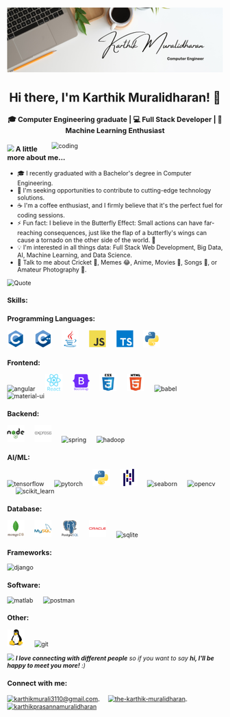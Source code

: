 ![logo](https://github.com/karthikprasannamuralidharan/karthikprasannamuralidharan/blob/main/White%20Minimalist%20Profile%20LinkedIn%20Banner.png)

<h1 align="center">Hi there, I'm Karthik Muralidharan! 👋</h1>
<h3 align="center">🎓 Computer Engineering graduate | 💻 Full Stack Developer | 🤖  Machine Learning Enthusiast</h3>

<img align="right" alt="coding" width="400" src="https://camo.githubusercontent.com/55c6447056dee08842ca232bf5e61fd03a3fad92467e82327bf70069a7c58aaa/68747470733a2f2f63646e2e6472696262626c652e636f6d2f75736572732f313730383831362f73637265656e73686f74732f31353633373235362f6d656469612f66393832366630616638613439343632663034383236326138353032303335622e676966">

### <img src="https://media.giphy.com/media/VgCDAzcKvsR6OM0uWg/giphy.gif" width="50"> A little more about me...  

- 🎓 I recently graduated with a Bachelor's degree in Computer Engineering.
- 💼 I'm seeking opportunities to contribute to cutting-edge technology solutions.
- ☕ I'm a coffee enthusiast, and I firmly believe that it's the perfect fuel for coding sessions.
- ⚡ Fun fact: I believe in the Butterfly Effect: Small actions can have far-reaching consequences, just like the flap of a butterfly's wings can cause a tornado on the other side of the world. 🦋
- 💡 I'm interested in all things data: Full Stack Web Development, Big Data, AI, Machine Learning, and Data Science.
- 💬 Talk to me about Cricket 🏏, Memes 😂, Anime, Movies 🎥, Songs 🎵, or Amateur Photography 📸.

 ![Quote](https://github-readme-quotes-bay.vercel.app/quote?quoteCategory=programming)


<h3 align="left">Skills:</h3>
<h3 align="left">Programming Languages:</h3>
<p align="left">
  <img src="https://raw.githubusercontent.com/devicons/devicon/master/icons/c/c-original.svg" alt="c" width="40" height="40"/>
  &nbsp;&nbsp;&nbsp;&nbsp;
  <img src="https://raw.githubusercontent.com/devicons/devicon/master/icons/cplusplus/cplusplus-original.svg" alt="cplusplus" width="40" height="40"/>
  &nbsp;&nbsp;&nbsp;&nbsp;
  <img src="https://raw.githubusercontent.com/devicons/devicon/master/icons/java/java-original.svg" alt="java" width="40" height="40"/>
  &nbsp;&nbsp;&nbsp;&nbsp;
  <img src="https://raw.githubusercontent.com/devicons/devicon/master/icons/javascript/javascript-original.svg" alt="javascript" width="40" height="40"/>
  &nbsp;&nbsp;&nbsp;&nbsp;
  <img src="https://raw.githubusercontent.com/devicons/devicon/master/icons/typescript/typescript-original.svg" alt="typescript" width="40" height="40"/>
  &nbsp;&nbsp;&nbsp;&nbsp;
  <img src="https://raw.githubusercontent.com/devicons/devicon/master/icons/python/python-original.svg" alt="python" width="40" height="40"/>
</p>

<h3 align="left">Frontend:</h3>
<p align="left">
  <img src="https://angular.io/assets/images/logos/angular/angular.svg" alt="angular" width="40" height="40"/>
  &nbsp;&nbsp;&nbsp;&nbsp;
  <img src="https://raw.githubusercontent.com/devicons/devicon/master/icons/react/react-original-wordmark.svg" alt="react" width="40" height="40"/>
  &nbsp;&nbsp;&nbsp;&nbsp;
  <img src="https://raw.githubusercontent.com/devicons/devicon/master/icons/bootstrap/bootstrap-plain-wordmark.svg" alt="bootstrap" width="40" height="40"/>
  &nbsp;&nbsp;&nbsp;&nbsp;
  <img src="https://raw.githubusercontent.com/devicons/devicon/master/icons/css3/css3-original-wordmark.svg" alt="css3" width="40" height="40"/>
  &nbsp;&nbsp;&nbsp;&nbsp;
  <img src="https://raw.githubusercontent.com/devicons/devicon/master/icons/html5/html5-original-wordmark.svg" alt="html5" width="40" height="40"/>
  &nbsp;&nbsp;&nbsp;&nbsp;
  <img src="https://www.vectorlogo.zone/logos/babeljs/babeljs-icon.svg" alt="babel" width="40" height="40"/>
  &nbsp;&nbsp;&nbsp;&nbsp;
  <img src="https://cdn.jsdelivr.net/npm/@mui/material/logo.svg" alt="material-ui" width="40" height="40"/>
</p>

<h3 align="left">Backend:</h3>
<p align="left">
  <img src="https://raw.githubusercontent.com/devicons/devicon/master/icons/nodejs/nodejs-original-wordmark.svg" alt="nodejs" width="40" height="40"/>
  &nbsp;&nbsp;&nbsp;&nbsp;
  <img src="https://raw.githubusercontent.com/devicons/devicon/master/icons/express/express-original-wordmark.svg" alt="express" width="40" height="40"/>
  &nbsp;&nbsp;&nbsp;&nbsp;
  <img src="https://cdn.worldvectorlogo.com/logos/spring-3.svg" alt="spring" width="40" height="40"/>
  &nbsp;&nbsp;&nbsp;&nbsp;
  <img src="https://www.vectorlogo.zone/logos/apache_hadoop/apache_hadoop-icon.svg" alt="hadoop" width="40" height="40"/>
</p>

<h3 align="left">AI/ML:</h3>
<p align="left">
  <img src="https://www.vectorlogo.zone/logos/tensorflow/tensorflow-icon.svg" alt="tensorflow" width="40" height="40"/>
  &nbsp;&nbsp;&nbsp;&nbsp;
  <img src="https://pytorch.org/assets/images/pytorch-logo.png" alt="pytorch" width="40" height="40"/>
  &nbsp;&nbsp;&nbsp;&nbsp;
  <img src="https://raw.githubusercontent.com/devicons/devicon/master/icons/python/python-original.svg" alt="python" width="40" height="40"/>
  &nbsp;&nbsp;&nbsp;&nbsp;
  <img src="https://raw.githubusercontent.com/devicons/devicon/master/icons/pandas/pandas-original.svg" alt="pandas" width="40" height="40"/>
  &nbsp;&nbsp;&nbsp;&nbsp;
  <img src="https://seaborn.pydata.org/_images/logo-mark-lightbg.svg" alt="seaborn" width="40" height="40"/>
  &nbsp;&nbsp;&nbsp;&nbsp;
  <img src="https://raw.githubusercontent.com/devicons/devicon/master/icons/opencv/opencv-icon.svg" alt="opencv" width="40" height="40"/>
  &nbsp;&nbsp;&nbsp;&nbsp;
  <img src="https://raw.githubusercontent.com/devicons/devicon/master/icons/scikit-learn/scikit-learn-original.svg" alt="scikit_learn" width="40" height="40"/>
</p>

<h3 align="left">Database:</h3>
<p align="left">
  <img src="https://raw.githubusercontent.com/devicons/devicon/master/icons/mongodb/mongodb-original-wordmark.svg" alt="mongodb" width="40" height="40"/>
  &nbsp;&nbsp;&nbsp;&nbsp;
  <img src="https://raw.githubusercontent.com/devicons/devicon/master/icons/mysql/mysql-original-wordmark.svg" alt="mysql" width="40" height="40"/>
  &nbsp;&nbsp;&nbsp;&nbsp;
  <img src="https://raw.githubusercontent.com/devicons/devicon/master/icons/postgresql/postgresql-original-wordmark.svg" alt="postgresql" width="40" height="40"/>
  &nbsp;&nbsp;&nbsp;&nbsp;
  <img src="https://raw.githubusercontent.com/devicons/devicon/master/icons/oracle/oracle-original.svg" alt="oracle" width="40" height="40"/>
  &nbsp;&nbsp;&nbsp;&nbsp;
  <img src="https://www.vectorlogo.zone/logos/sqlite/sqlite-icon.svg" alt="sqlite" width="40" height="40"/>
</p>

<h3 align="left">Frameworks:</h3>
<p align="left">
  <img src="https://cdn.worldvectorlogo.com/logos/django.svg" alt="django" width="40" height="40"/>
</p>

<h3 align="left">Software:</h3>
<p align="left">
  <img src="https://www.mathworks.com/matlabcentral/mlc-downloads/downloads/submissions/74465/versions/3/screenshot.png" alt="matlab" width="40" height="40"/>
  &nbsp;&nbsp;&nbsp;&nbsp;
  <img src="https://www.vectorlogo.zone/logos/getpostman/getpostman-icon.svg" alt="postman" width="40" height="40"/>
</p>

<h3 align="left">Other:</h3>
<p align="left">
  <img src="https://raw.githubusercontent.com/devicons/devicon/master/icons/linux/linux-original.svg" alt="linux" width="40" height="40"/>
  &nbsp;&nbsp;&nbsp;&nbsp;
  <img src="https://www.vectorlogo.zone/logos/git-scm/git-scm-icon.svg" alt="git" width="40" height="40"/>
</p>

<img src="https://media.giphy.com/media/LnQjpWaON8nhr21vNW/giphy.gif" width="60"> <em><b>I love connecting with different people</b> so if you want to say <b>hi, I'll be happy to meet you more!</b> :)</em>
<h3 align="left">Connect with me:</h3>

<p align="left">
  <a href="mailto:karthikmurali3110@gmail.com" target="_blank">
    <img align="center" src="https://img.icons8.com/fluent/48/000000/gmail.png" alt="karthikmurali3110@gmail.com" height="30" width="40" />
  </a>&nbsp;&nbsp;&nbsp;&nbsp;
  <a href="https://linkedin.com/in/the-karthik-muralidharan" target="_blank">
    <img align="center" src="https://raw.githubusercontent.com/rahuldkjain/github-profile-readme-generator/master/src/images/icons/Social/linked-in-alt.svg" alt="the-karthik-muralidharan" height="30" width="40" />
  </a>&nbsp;&nbsp;&nbsp;&nbsp;
  <a href="https://www.leetcode.com/karthikprasannamuralidharan" target="_blank">
    <img align="center" src="https://raw.githubusercontent.com/rahuldkjain/github-profile-readme-generator/master/src/images/icons/Social/leet-code.svg" alt="karthikprasannamuralidharan" height="30" width="40" />
  </a>
</p>
